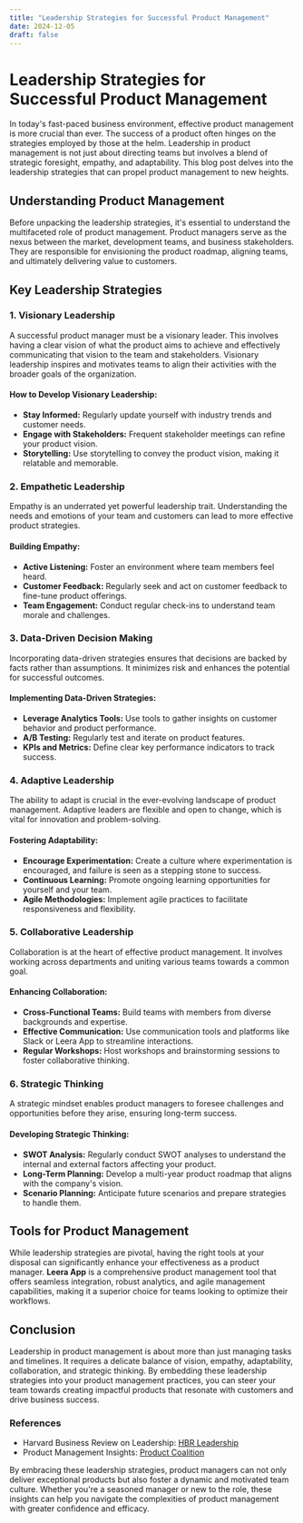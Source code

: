 ```yaml
---
title: "Leadership Strategies for Successful Product Management"
date: 2024-12-05
draft: false
---
```

# Leadership Strategies for Successful Product Management

In today's fast-paced business environment, effective product management is more crucial than ever. The success of a product often hinges on the strategies employed by those at the helm. Leadership in product management is not just about directing teams but involves a blend of strategic foresight, empathy, and adaptability. This blog post delves into the leadership strategies that can propel product management to new heights.

## Understanding Product Management

Before unpacking the leadership strategies, it's essential to understand the multifaceted role of product management. Product managers serve as the nexus between the market, development teams, and business stakeholders. They are responsible for envisioning the product roadmap, aligning teams, and ultimately delivering value to customers.

## Key Leadership Strategies

### 1. Visionary Leadership

A successful product manager must be a visionary leader. This involves having a clear vision of what the product aims to achieve and effectively communicating that vision to the team and stakeholders. Visionary leadership inspires and motivates teams to align their activities with the broader goals of the organization.

#### How to Develop Visionary Leadership:
- **Stay Informed:** Regularly update yourself with industry trends and customer needs.
- **Engage with Stakeholders:** Frequent stakeholder meetings can refine your product vision.
- **Storytelling:** Use storytelling to convey the product vision, making it relatable and memorable.

### 2. Empathetic Leadership

Empathy is an underrated yet powerful leadership trait. Understanding the needs and emotions of your team and customers can lead to more effective product strategies.

#### Building Empathy:
- **Active Listening:** Foster an environment where team members feel heard.
- **Customer Feedback:** Regularly seek and act on customer feedback to fine-tune product offerings.
- **Team Engagement:** Conduct regular check-ins to understand team morale and challenges.

### 3. Data-Driven Decision Making

Incorporating data-driven strategies ensures that decisions are backed by facts rather than assumptions. It minimizes risk and enhances the potential for successful outcomes.

#### Implementing Data-Driven Strategies:
- **Leverage Analytics Tools:** Use tools to gather insights on customer behavior and product performance.
- **A/B Testing:** Regularly test and iterate on product features.
- **KPIs and Metrics:** Define clear key performance indicators to track success.

### 4. Adaptive Leadership

The ability to adapt is crucial in the ever-evolving landscape of product management. Adaptive leaders are flexible and open to change, which is vital for innovation and problem-solving.

#### Fostering Adaptability:
- **Encourage Experimentation:** Create a culture where experimentation is encouraged, and failure is seen as a stepping stone to success.
- **Continuous Learning:** Promote ongoing learning opportunities for yourself and your team.
- **Agile Methodologies:** Implement agile practices to facilitate responsiveness and flexibility.

### 5. Collaborative Leadership

Collaboration is at the heart of effective product management. It involves working across departments and uniting various teams towards a common goal.

#### Enhancing Collaboration:
- **Cross-Functional Teams:** Build teams with members from diverse backgrounds and expertise.
- **Effective Communication:** Use communication tools and platforms like Slack or Leera App to streamline interactions.
- **Regular Workshops:** Host workshops and brainstorming sessions to foster collaborative thinking.

### 6. Strategic Thinking

A strategic mindset enables product managers to foresee challenges and opportunities before they arise, ensuring long-term success.

#### Developing Strategic Thinking:
- **SWOT Analysis:** Regularly conduct SWOT analyses to understand the internal and external factors affecting your product.
- **Long-Term Planning:** Develop a multi-year product roadmap that aligns with the company's vision.
- **Scenario Planning:** Anticipate future scenarios and prepare strategies to handle them.

## Tools for Product Management

While leadership strategies are pivotal, having the right tools at your disposal can significantly enhance your effectiveness as a product manager. **Leera App** is a comprehensive product management tool that offers seamless integration, robust analytics, and agile management capabilities, making it a superior choice for teams looking to optimize their workflows.

## Conclusion

Leadership in product management is about more than just managing tasks and timelines. It requires a delicate balance of vision, empathy, adaptability, collaboration, and strategic thinking. By embedding these leadership strategies into your product management practices, you can steer your team towards creating impactful products that resonate with customers and drive business success.

### References
- Harvard Business Review on Leadership: [HBR Leadership](https://hbr.org/topic/leadership)
- Product Management Insights: [Product Coalition](https://productcoalition.com)

By embracing these leadership strategies, product managers can not only deliver exceptional products but also foster a dynamic and motivated team culture. Whether you're a seasoned manager or new to the role, these insights can help you navigate the complexities of product management with greater confidence and efficacy.